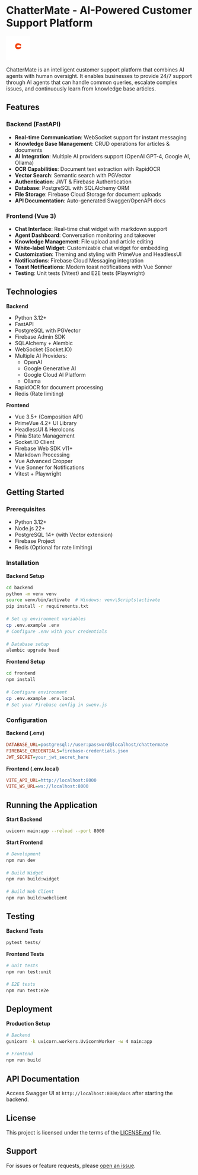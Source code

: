 # ChatterMate - AI-Powered Customer Support Platform

![ChatterMate Logo](frontend/public/assets/images/logo.svg)

ChatterMate is an intelligent customer support platform that combines AI agents with human oversight. It enables businesses to provide 24/7 support through AI agents that can handle common queries, escalate complex issues, and continuously learn from knowledge base articles.

## Features

### Backend (FastAPI)
- **Real-time Communication**: WebSocket support for instant messaging
- **Knowledge Base Management**: CRUD operations for articles & documents
- **AI Integration**: Multiple AI providers support (OpenAI GPT-4, Google AI, Ollama)
- **OCR Capabilities**: Document text extraction with RapidOCR
- **Vector Search**: Semantic search with PGVector
- **Authentication**: JWT & Firebase Authentication
- **Database**: PostgreSQL with SQLAlchemy ORM
- **File Storage**: Firebase Cloud Storage for document uploads
- **API Documentation**: Auto-generated Swagger/OpenAPI docs

### Frontend (Vue 3)
- **Chat Interface**: Real-time chat widget with markdown support
- **Agent Dashboard**: Conversation monitoring and takeover
- **Knowledge Management**: File upload and article editing
- **White-label Widget**: Customizable chat widget for embedding
- **Customization**: Theming and styling with PrimeVue and HeadlessUI
- **Notifications**: Firebase Cloud Messaging integration
- **Toast Notifications**: Modern toast notifications with Vue Sonner
- **Testing**: Unit tests (Vitest) and E2E tests (Playwright)

## Technologies

**Backend**
- Python 3.12+
- FastAPI
- PostgreSQL with PGVector
- Firebase Admin SDK
- SQLAlchemy + Alembic
- WebSocket (Socket.IO)
- Multiple AI Providers:
  - OpenAI
  - Google Generative AI
  - Google Cloud AI Platform
  - Ollama
- RapidOCR for document processing
- Redis (Rate limiting)

**Frontend**
- Vue 3.5+ (Composition API)
- PrimeVue 4.2+ UI Library
- HeadlessUI & HeroIcons
- Pinia State Management
- Socket.IO Client
- Firebase Web SDK v11+
- Markdown Processing
- Vue Advanced Cropper
- Vue Sonner for Notifications
- Vitest + Playwright

## Getting Started

### Prerequisites

- Python 3.12+
- Node.js 22+
- PostgreSQL 14+ (with Vector extension)
- Firebase Project
- Redis (Optional for rate limiting)

### Installation

**Backend Setup**
```bash
cd backend
python -m venv venv
source venv/bin/activate  # Windows: venv\Scripts\activate
pip install -r requirements.txt

# Set up environment variables
cp .env.example .env
# Configure .env with your credentials

# Database setup
alembic upgrade head
```

**Frontend Setup**
```bash
cd frontend
npm install

# Configure environment
cp .env.example .env.local
# Set your Firebase config in swenv.js
```

### Configuration

**Backend (.env)**
```ini
DATABASE_URL=postgresql://user:password@localhost/chattermate
FIREBASE_CREDENTIALS=firebase-credentials.json
JWT_SECRET=your_jwt_secret_here

```

**Frontend (.env.local)**
```ini
VITE_API_URL=http://localhost:8000
VITE_WS_URL=ws://localhost:8000
```

## Running the Application

**Start Backend**
```bash
uvicorn main:app --reload --port 8000
```

**Start Frontend**
```bash
# Development
npm run dev

# Build Widget
npm run build:widget

# Build Web Client
npm run build:webclient
```

## Testing

**Backend Tests**
```bash
pytest tests/
```

**Frontend Tests**
```bash
# Unit tests
npm run test:unit

# E2E tests
npm run test:e2e
```

## Deployment

**Production Setup**
```bash
# Backend
gunicorn -k uvicorn.workers.UvicornWorker -w 4 main:app

# Frontend
npm run build
```

## API Documentation

Access Swagger UI at `http://localhost:8000/docs` after starting the backend.

## License

This project is licensed under the terms of the [LICENSE.md](LICENSE.md) file.

## Support

For issues or feature requests, please [open an issue](https://github.com/yourrepo/chattermate/issues). 
